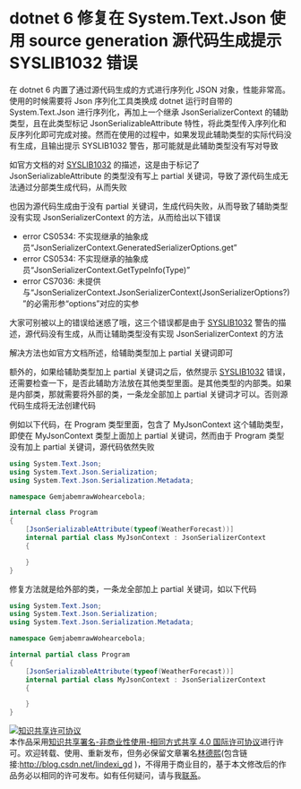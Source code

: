 
# dotnet 6 修复在 System.Text.Json 使用 source generation 源代码生成提示 SYSLIB1032 错误

在 dotnet 6 内置了通过源代码生成的方式进行序列化 JSON 对象，性能非常高。使用的时候需要将 Json 序列化工具类换成 dotnet 运行时自带的 System.Text.Json 进行序列化，再加上一个继承 JsonSerializerContext 的辅助类型，且在此类型标记 JsonSerializableAttribute 特性，将此类型传入序列化和反序列化即可完成对接。然而在使用的过程中，如果发现此辅助类型的实际代码没有生成，且输出提示 SYSLIB1032 警告，那可能就是此辅助类型没有写对导致

<!--more-->


<!-- 发布 -->
<!-- 博客 -->

如官方文档的对 [SYSLIB1032](https://learn.microsoft.com/en-us/dotnet/fundamentals/syslib-diagnostics/syslib1032) 的描述，这是由于标记了 JsonSerializableAttribute 的类型没有写上 partial 关键词，导致了源代码生成无法通过分部类生成代码，从而失败

也因为源代码生成由于没有 partial 关键词，生成代码失败，从而导致了辅助类型没有实现 JsonSerializerContext 的方法，从而给出以下错误


- error CS0534: 不实现继承的抽象成员“JsonSerializerContext.GeneratedSerializerOptions.get”
- error CS0534: 不实现继承的抽象成员“JsonSerializerContext.GetTypeInfo(Type)”
- error CS7036: 未提供与“JsonSerializerContext.JsonSerializerContext(JsonSerializerOptions?)”的必需形参“options”对应的实参

大家可别被以上的错误给迷惑了哦，这三个错误都是由于 [SYSLIB1032](https://learn.microsoft.com/en-us/dotnet/fundamentals/syslib-diagnostics/syslib1032) 警告的描述，源代码没有生成，从而让辅助类型没有实现 JsonSerializerContext 的方法

解决方法也如官方文档所述，给辅助类型加上 partial 关键词即可

额外的，如果给辅助类型加上 partial 关键词之后，依然提示 [SYSLIB1032](https://learn.microsoft.com/en-us/dotnet/fundamentals/syslib-diagnostics/syslib1032) 错误，还需要检查一下，是否此辅助方法放在其他类型里面。是其他类型的内部类。如果是内部类，那就需要将外部的类，一条龙全部加上 partial 关键词才可以。否则源代码生成将无法创建代码

例如以下代码，在 Program 类型里面，包含了 MyJsonContext 这个辅助类型，即使在 MyJsonContext 类型上面加上 partial 关键词，然而由于 Program 类型没有加上 partial 关键词，源代码依然失败

```csharp
using System.Text.Json;
using System.Text.Json.Serialization;
using System.Text.Json.Serialization.Metadata;

namespace GemjabemrawWohearcebola;

internal class Program
{
    [JsonSerializableAttribute(typeof(WeatherForecast))]
    internal partial class MyJsonContext : JsonSerializerContext
    {

    }
}
```

修复方法就是给外部的类，一条龙全部加上 partial 关键词，如以下代码

```csharp
using System.Text.Json;
using System.Text.Json.Serialization;
using System.Text.Json.Serialization.Metadata;

namespace GemjabemrawWohearcebola;

internal partial class Program
{
    [JsonSerializableAttribute(typeof(WeatherForecast))]
    internal partial class MyJsonContext : JsonSerializerContext
    {

    }
}
```




<a rel="license" href="http://creativecommons.org/licenses/by-nc-sa/4.0/"><img alt="知识共享许可协议" style="border-width:0" src="https://licensebuttons.net/l/by-nc-sa/4.0/88x31.png" /></a><br />本作品采用<a rel="license" href="http://creativecommons.org/licenses/by-nc-sa/4.0/">知识共享署名-非商业性使用-相同方式共享 4.0 国际许可协议</a>进行许可。欢迎转载、使用、重新发布，但务必保留文章署名[林德熙](http://blog.csdn.net/lindexi_gd)(包含链接:http://blog.csdn.net/lindexi_gd )，不得用于商业目的，基于本文修改后的作品务必以相同的许可发布。如有任何疑问，请与我[联系](mailto:lindexi_gd@163.com)。
